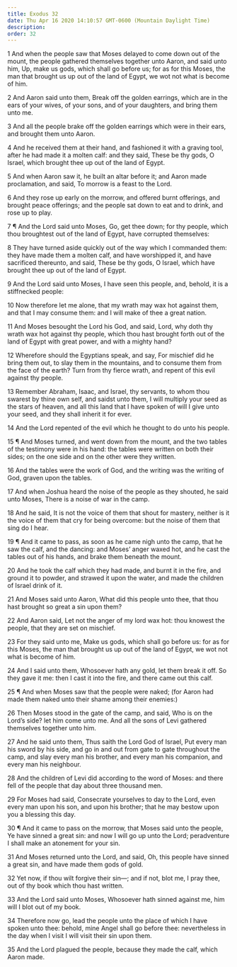 ```yaml
---
title: Exodus 32
date: Thu Apr 16 2020 14:10:57 GMT-0600 (Mountain Daylight Time)
description: 
order: 32
---
```


<p>
  1 And when the people saw that Moses delayed to come down out of the mount,
  the people gathered themselves together unto Aaron, and said unto him, Up,
  make us gods, which shall go before us; for as for this Moses, the man that
  brought us up out of the land of Egypt, we wot not what is become of him.
</p>
<p>
  2 And Aaron said unto them, Break off the golden earrings, which are in the
  ears of your wives, of your sons, and of your daughters, and bring them unto
  me.
</p>
<p>
  3 And all the people brake off the golden earrings which were in their ears,
  and brought them unto Aaron.
</p>
<p>
  4 And he received them at their hand, and fashioned it with a graving tool,
  after he had made it a molten calf: and they said, These be thy gods, O
  Israel, which brought thee up out of the land of Egypt.
</p>
<p>
  5 And when Aaron saw it, he built an altar before it; and Aaron made
  proclamation, and said, To morrow is a feast to the Lord.
</p>
<p>
  6 And they rose up early on the morrow, and offered burnt offerings, and
  brought peace offerings; and the people sat down to eat and to drink, and rose
  up to play.
</p>
<p>
  7 &#xB6; And the Lord said unto Moses, Go, get thee down; for thy people,
  which thou broughtest out of the land of Egypt, have corrupted themselves:
</p>
<p>
  8 They have turned aside quickly out of the way which I commanded them: they
  have made them a molten calf, and have worshipped it, and have sacrificed
  thereunto, and said, These be thy gods, O Israel, which have brought thee up
  out of the land of Egypt.
</p>
<p>
  9 And the Lord said unto Moses, I have seen this people, and, behold, it is a
  stiffnecked people:
</p>
<p>
  10 Now therefore let me alone, that my wrath may wax hot against them, and
  that I may consume them: and I will make of thee a great nation.
</p>
<p>
  11 And Moses besought the Lord his God, and said, Lord, why doth thy wrath wax
  hot against thy people, which thou hast brought forth out of the land of Egypt
  with great power, and with a mighty hand?
</p>
<p>
  12 Wherefore should the Egyptians speak, and say, For mischief did he bring
  them out, to slay them in the mountains, and to consume them from the face of
  the earth? Turn from thy fierce wrath, and repent of this evil against thy
  people.
</p>
<p>
  13 Remember Abraham, Isaac, and Israel, thy servants, to whom thou swarest by
  thine own self, and saidst unto them, I will multiply your seed as the stars
  of heaven, and all this land that I have spoken of will I give unto your seed,
  and they shall inherit it for ever.
</p>
<p>
  14 And the Lord repented of the evil which he thought to do unto his people.
</p>
<p>
  15 &#xB6; And Moses turned, and went down from the mount, and the two tables
  of the testimony were in his hand: the tables were written on both their
  sides; on the one side and on the other were they written.
</p>
<p>
  16 And the tables were the work of God, and the writing was the writing of
  God, graven upon the tables.
</p>
<p>
  17 And when Joshua heard the noise of the people as they shouted, he said unto
  Moses, There is a noise of war in the camp.
</p>
<p>
  18 And he said, It is not the voice of them that shout for mastery, neither is
  it the voice of them that cry for being overcome: but the noise of them that
  sing do I hear.
</p>
<p>
  19 &#xB6; And it came to pass, as soon as he came nigh unto the camp, that he
  saw the calf, and the dancing: and Moses&#x2019; anger waxed hot, and he cast
  the tables out of his hands, and brake them beneath the mount.
</p>
<p>
  20 And he took the calf which they had made, and burnt it in the fire, and
  ground it to powder, and strawed it upon the water, and made the children of
  Israel drink of it.
</p>
<p>
  21 And Moses said unto Aaron, What did this people unto thee, that thou hast
  brought so great a sin upon them?
</p>
<p>
  22 And Aaron said, Let not the anger of my lord wax hot: thou knowest the
  people, that they are set on mischief.
</p>
<p>
  23 For they said unto me, Make us gods, which shall go before us: for as for
  this Moses, the man that brought us up out of the land of Egypt, we wot not
  what is become of him.
</p>
<p>
  24 And I said unto them, Whosoever hath any gold, let them break it off. So
  they gave it me: then I cast it into the fire, and there came out this calf.
</p>
<p>
  25 &#xB6; And when Moses saw that the people were naked; (for Aaron had made
  them naked unto their shame among their enemies:)
</p>
<p>
  26 Then Moses stood in the gate of the camp, and said, Who is on the
  Lord&#x2019;s side? let him come unto me. And all the sons of Levi gathered
  themselves together unto him.
</p>
<p>
  27 And he said unto them, Thus saith the Lord God of Israel, Put every man his
  sword by his side, and go in and out from gate to gate throughout the camp,
  and slay every man his brother, and every man his companion, and every man his
  neighbour.
</p>
<p>
  28 And the children of Levi did according to the word of Moses: and there fell
  of the people that day about three thousand men.
</p>
<p>
  29 For Moses had said, Consecrate yourselves to day to the Lord, even every
  man upon his son, and upon his brother; that he may bestow upon you a blessing
  this day.
</p>
<p>
  30 &#xB6; And it came to pass on the morrow, that Moses said unto the people,
  Ye have sinned a great sin: and now I will go up unto the Lord; peradventure I
  shall make an atonement for your sin.
</p>
<p>
  31 And Moses returned unto the Lord, and said, Oh, this people have sinned a
  great sin, and have made them gods of gold.
</p>
<p>
  32 Yet now, if thou wilt forgive their sin&#x2014;; and if not, blot me, I
  pray thee, out of thy book which thou hast written.
</p>
<p>
  33 And the Lord said unto Moses, Whosoever hath sinned against me, him will I
  blot out of my book.
</p>
<span></span>
<p>
  34 Therefore now go, lead the people unto the place of which I have spoken
  unto thee: behold, mine Angel shall go before thee: nevertheless in the day
  when I visit I will visit their sin upon them.
</p>
<p>
  35 And the Lord plagued the people, because they made the calf, which Aaron
  made.
</p>
